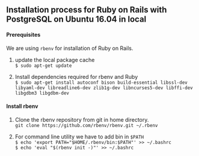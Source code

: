 
## Installation process for Ruby on Rails with PostgreSQL on Ubuntu 16.04 in local
#### Prerequisites
We are using `rbenv` for installation of Ruby on Rails.
1. update the local package cache <br>
  `$ sudo apt-get update `

2. Install dependencies required for rbenv and Ruby <br>
  `$ sudo apt-get install autoconf bison build-essential libssl-dev libyaml-dev libreadline6-dev zlib1g-dev libncurses5-dev libffi-dev libgdbm3 libgdbm-dev `

#### Install rbenv
1. Clone the rbenv repository from git in home directory. <br>
`git clone https://github.com/rbenv/rbenv.git ~/.rbenv`

2. For command line utility we have to add bin in `$PATH` <br>
  `$ echo 'export PATH="$HOME/.rbenv/bin:$PATH"' >> ~/.bashrc` <br>
  `$ echo 'eval "$(rbenv init -)"' >> ~/.bashrc `
